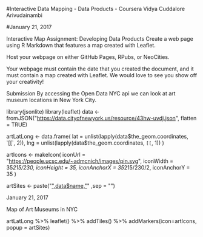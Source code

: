 #Interactive Data Mapping - Data Products - Coursera
Vidya Cuddalore Arivudainambi

#January 21, 2017

Interactive Map Assignment: Developing Data Products
Create a web page using R Markdown that features a map created with Leaflet.

Host your webpage on either GitHub Pages, RPubs, or NeoCities.

Your webpage must contain the date that you created the document, and it must contain a map created with Leaflet. We would love to see you show off your creativity!

Submission
By accessing the Open Data NYC api we can look at art museum locations in New York City.

library(jsonlite)
library(leaflet)
data <- fromJSON("https://data.cityofnewyork.us/resource/43hw-uvdj.json", flatten = TRUE)

artLatLong <- data.frame(
  lat = unlist(lapply(data$the_geom.coordinates, `[[`, 2)),
  lng = unlist(lapply(data$the_geom.coordinates, `[[`, 1))
)

artIcons <- makeIcon(
  iconUrl = "https://people.ucsc.edu/~admcnich/images/pin.svg",
  iconWidth = 35*215/230, iconHeight = 35,
  iconAnchorX = 35*215/230/2, iconAnchorY = 35
)

artSites <- paste("<a href='", data$url, "'>",data$name,"</a>" ,sep = "")

January 21, 2017

Map of Art Museums in NYC

artLatLong %>% leaflet() %>% addTiles() %>%
addMarkers(icon=artIcons, popup = artSites)
